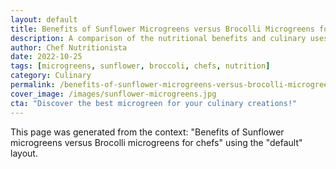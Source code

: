 ```yaml
---
layout: default
title: Benefits of Sunflower Microgreens versus Brocolli Microgreens for Chefs
description: A comparison of the nutritional benefits and culinary uses of sunflower microgreens and broccoli microgreens for chefs.
author: Chef Nutritionista
date: 2022-10-25
tags: [microgreens, sunflower, broccoli, chefs, nutrition]
category: Culinary
permalink: /benefits-of-sunflower-microgreens-versus-brocolli-microgreens-for-chefs-default/
cover_image: /images/sunflower-microgreens.jpg
cta: "Discover the best microgreen for your culinary creations!"
---
```


This page was generated from the context: "Benefits of Sunflower microgreens versus Brocolli microgreens for chefs" using the "default" layout.